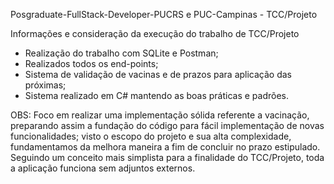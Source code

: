 Posgraduate-FullStack-Developer-PUCRS e PUC-Campinas - TCC/Projeto

Informações e consideração da execução do trabalho de TCC/Projeto

- Realização do trabalho com SQLite e Postman;
- Realizados todos os end-points; 
- Sistema de validação de vacinas e de prazos para aplicação das próximas; 
- Sistema realizado em C# mantendo as boas práticas e padrões.

OBS: Foco em realizar uma implementação sólida referente a vacinação, preparando assim a fundação do código para fácil implementação de novas funcionalidades; visto o escopo do projeto e sua alta complexidade, fundamentamos da melhora maneira a fim de concluir no prazo estipulado.
Seguindo um conceito mais simplista para a finalidade do TCC/Projeto, toda a aplicação funciona sem adjuntos externos.
